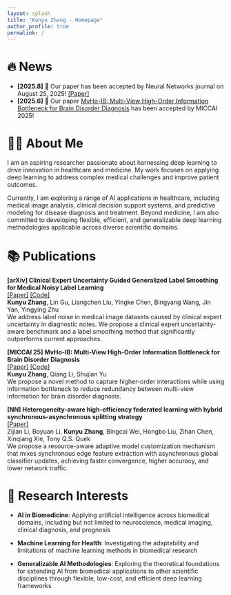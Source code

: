 ```yaml
---
layout: splash
title: "Kunyu Zhang - Homepage"
author_profile: true
permalink: /
---
```


# 🔥 News
- **[2025.8]** 🎉 Our paper has been accepted by Neural Networks journal on August 25, 2025! [[Paper]](https://www.sciencedirect.com/science/article/pii/S0893608025009189#absh001)
- **[2025.6]** 🎉 Our paper [MvHo-IB: Multi-View High-Order Information Bottleneck for Brain Disorder Diagnosis](https://papers.miccai.org/miccai-2025/paper/0646_paper.pdf) has been accepted by MICCAI 2025!

# 👨‍🔬 About Me
I am an aspiring researcher passionate about harnessing deep learning to drive innovation in healthcare and medicine. My work focuses on applying deep learning to address complex medical challenges and improve patient outcomes.

Currently, I am exploring a range of AI applications in healthcare, including medical image analysis, clinical decision support systems, and predictive modeling for disease diagnosis and treatment. Beyond medicine, I am also committed to developing flexible, efficient, and generalizable deep learning methodologies applicable across diverse scientific domains.

# 📚 Publications

**[arXiv] Clinical Expert Uncertainty Guided Generalized Label Smoothing for Medical Noisy Label Learning**  
[[Paper]](https://arxiv.org/pdf/2508.02495) [[Code]](https://github.com/zky04/Medical-Noisy-Label-Dataset)  
**Kunyu Zhang**, Lin Gu, Liangchen Liu, Yingke Chen, Bingyang Wang, Jin Yan, Yingying Zhu  
We address label noise in medical image datasets caused by clinical expert uncertainty in diagnostic notes. We propose a clinical expert uncertainty-aware benchmark and a label smoothing method that significantly outperforms current approaches.

**[MICCAI 25] MvHo-IB: Multi-View High-Order Information Bottleneck for Brain Disorder Diagnosis**  
[[Paper]](https://papers.miccai.org/miccai-2025/paper/0646_paper.pdf) [[Code]](https://github.com/zky04/MvHo-IB)  
**Kunyu Zhang**, Qiang Li, Shujian Yu  
We propose a novel method to capture higher-order interactions while using information bottleneck to reduce redundancy between multi-view information for brain disorder diagnosis.

**[NN] Heterogeneity-aware high-efficiency federated learning with hybrid synchronous-asynchronous splitting strategy**  
[[Paper]](https://www.sciencedirect.com/science/article/pii/S0893608025009189#absh001)  
Zijian Li, Boyuan Li, **Kunyu Zhang**, Bingcai Wei, Hongbo Liu, Zihan Chen, Xinqiang Xie, Tony Q.S. Quek  
We propose a resource-aware adaptive model customization mechanism that mixes synchronous edge feature extraction with asynchronous global classifier updates, achieving faster convergence, higher accuracy, and lower network traffic.

# 🔬 Research Interests
- **AI in Biomedicine**:  Applying artificial intelligence across biomedical domains, including but not limited to neuroscience, medical imaging, clinical diagnosis, and prognosis

- **Machine Learning for Health**: Investigating the adaptability and limitations of machine learning methods in biomedical research

- **Generalizable AI Methodologies**: Exploring the theoretical foundations for extending AI from biomedical applications to other scientific disciplines through flexible, low-cost, and efficient deep learning frameworks